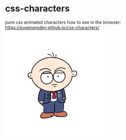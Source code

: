 # css-characters
pure css animated characters 
how to see in the browser: https://eugenemdev.github.io/css-characters/
![](screenshot.png)
